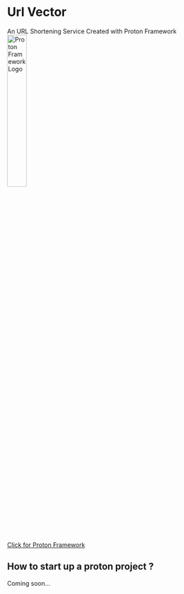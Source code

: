 
# Url Vector
An URL Shortening Service Created with Proton Framework <br>
<img src="http://proton.aksoylu.space/view/assets/img/logo.png" alt="Proton Framework Logo" width="30%"/>
<br>
<a href="http://proton.aksoylu.space">Click for Proton Framework</a>

## How to start up a proton project ?
Coming soon...